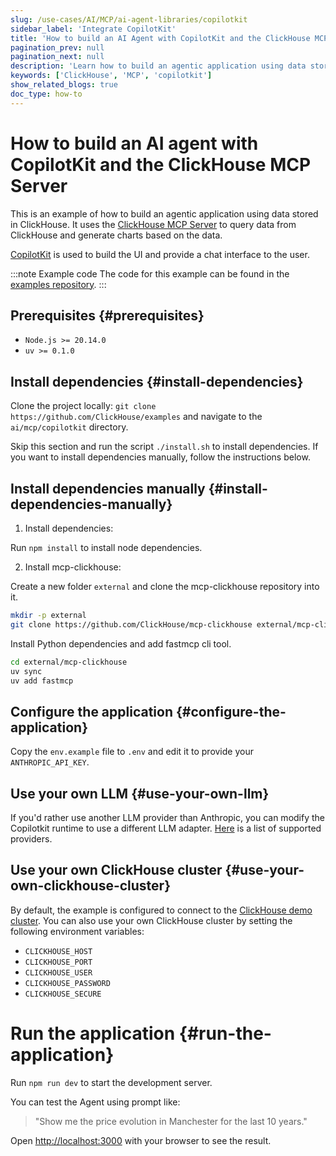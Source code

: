 ```yaml
---
slug: /use-cases/AI/MCP/ai-agent-libraries/copilotkit
sidebar_label: 'Integrate CopilotKit'
title: 'How to build an AI Agent with CopilotKit and the ClickHouse MCP Server'
pagination_prev: null
pagination_next: null
description: 'Learn how to build an agentic application using data stored in ClickHouse with ClickHouse MCP and CopilotKit'
keywords: ['ClickHouse', 'MCP', 'copilotkit']
show_related_blogs: true
doc_type: how-to
---
```


# How to build an AI agent with CopilotKit and the ClickHouse MCP Server

This is an example of how to build an agentic application using data stored in 
ClickHouse. It uses the [ClickHouse MCP Server](https://github.com/ClickHouse/mcp-clickhouse) 
to query data from ClickHouse and generate charts based on the data.

[CopilotKit](https://github.com/CopilotKit/CopilotKit) is used to build the UI 
and provide a chat interface to the user.

:::note Example code
The code for this example can be found in the [examples repository](https://github.com/ClickHouse/examples/edit/main/ai/mcp/copilotkit).
:::

## Prerequisites {#prerequisites}

- `Node.js >= 20.14.0`
- `uv >= 0.1.0`

## Install dependencies {#install-dependencies}

Clone the project locally: `git clone https://github.com/ClickHouse/examples` and 
navigate to the `ai/mcp/copilotkit` directory.

Skip this section and run the script `./install.sh` to install dependencies. If 
you want to install dependencies manually, follow the instructions below.

## Install dependencies manually {#install-dependencies-manually}

1. Install dependencies:

Run `npm install` to install node dependencies.

2. Install mcp-clickhouse:

Create a new folder `external` and clone the mcp-clickhouse repository into it.

```sh
mkdir -p external
git clone https://github.com/ClickHouse/mcp-clickhouse external/mcp-clickhouse
```

Install Python dependencies and add fastmcp cli tool.

```sh
cd external/mcp-clickhouse
uv sync
uv add fastmcp
```

## Configure the application {#configure-the-application}

Copy the `env.example` file to `.env` and edit it to provide your `ANTHROPIC_API_KEY`.

## Use your own LLM {#use-your-own-llm}

If you'd rather use another LLM provider than Anthropic, you can modify the 
Copilotkit runtime to use a different LLM adapter.
[Here](https://docs.copilotkit.ai/guides/bring-your-own-llm) is a list of supported 
providers.

## Use your own ClickHouse cluster {#use-your-own-clickhouse-cluster}

By default, the example is configured to connect to the 
[ClickHouse demo cluster](https://sql.clickhouse.com/). You can also use your 
own ClickHouse cluster by setting the following environment variables:

- `CLICKHOUSE_HOST`
- `CLICKHOUSE_PORT`
- `CLICKHOUSE_USER`
- `CLICKHOUSE_PASSWORD`
- `CLICKHOUSE_SECURE`

# Run the application {#run-the-application}

Run `npm run dev` to start the development server.

You can test the Agent using prompt like: 

> "Show me the price evolution in 
Manchester for the last 10 years."

Open [http://localhost:3000](http://localhost:3000) with your browser to see 
the result.